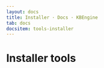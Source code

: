 ```yaml
---
layout: docs
title: Installer · Docs · KBEngine
tab: docs
docsitem: tools-installer
---
```


Installer tools
==============


